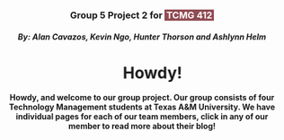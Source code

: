 <html>
<h3 align="center">Group 5 Project 2 for <span style="background-color: #914c53; color: #ffffff; padding: 0 3px;">TCMG 412</span></h3>

<h5 align ="center">
  By: Alan Cavazos, Kevin Ngo, Hunter Thorson and Ashlynn Helm
</h5>

<h1 align = "center"><MARQUEE BEHAVIOR="ALTERNATE" WIDTH="150">Howdy!</marquee></h1>

<p align="center"><strong>Howdy, and welcome to our group project. Our group consists of four Technology Management students at Texas A&M University. We have individual pages for each of our team members, click in any of our member to read more about their blog!</strong></p>
</html>
